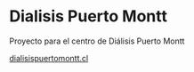 # Dialisis Puerto Montt
Proyecto para el centro de Diálisis Puerto Montt

[dialisispuertomontt.cl](https://dialisispuertomontt.cl/)